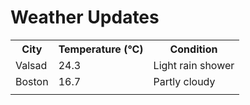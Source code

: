 # Weather Updates

<!-- WEATHER-UPDATE-START -->
<table><tr><th>City</th><th>Temperature (°C)</th><th>Condition</th></tr><tr><td>Valsad</td><td>24.3</td><td>Light rain shower</td></tr><tr><td>Boston</td><td>16.7</td><td>Partly cloudy</td></tr><tr><td></td><td></td><td></td></tr></table>
<!-- WEATHER-UPDATE-END -->
